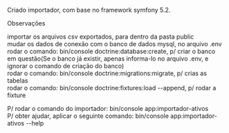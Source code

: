 Criado importador, com base no framework symfony 5.2. 

Observações<br>

importar os arquivos csv exportados, para dentro da pasta public<br>
mudar os dados de conexão com o banco de dados mysql, no arquivo .env<br>
rodar o comando: bin/console doctrine:database:create, p/ criar o banco em questão(Se o banco já existir, apenas informa-lo no arquivo .env, e ignorar o comando de criação do banco)<br>
rodar o comando: bin/console doctrine:migrations:migrate, p/ crias as tabelas<br>
rodar o comando: bin/console doctrine:fixtures:load --append, p/ rodar a fixture<br>

P/ rodar o comando do importador: bin/console app:importador-ativos <nome-do-arquivo><br>
P/ obter ajudar, aplicar o seguinte comando:  bin/console app:importador-ativos --help<br>
